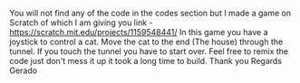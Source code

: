 You will not find any of the code in the codes section but I made a game on Scratch of which I am giving you link -
https://scratch.mit.edu/projects/1159548441/
In this game you have a joystick to control a cat. Move the cat to the end (The house) through the tunnel. If you touch the tunnel you have to start over.
Feel free to remix the code just don't mess it up it took a long time to build.
Thank you 
            Regards Gerado
